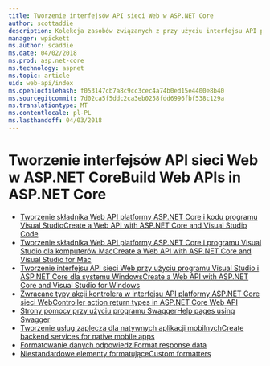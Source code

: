 ```yaml
---
title: Tworzenie interfejsów API sieci Web w ASP.NET Core
author: scottaddie
description: Kolekcja zasobów związanych z przy użyciu interfejsu API platformy ASP.NET Core sieci Web
manager: wpickett
ms.author: scaddie
ms.date: 04/02/2018
ms.prod: asp.net-core
ms.technology: aspnet
ms.topic: article
uid: web-api/index
ms.openlocfilehash: f053147cb7a8c9cc3cec4a74b0ed15e4400e8b40
ms.sourcegitcommit: 7d02ca5f5ddc2ca3eb0258fdd6996fbf538c129a
ms.translationtype: MT
ms.contentlocale: pl-PL
ms.lasthandoff: 04/03/2018
---
```

# <a name="build-web-apis-in-aspnet-core"></a><span data-ttu-id="01b98-103">Tworzenie interfejsów API sieci Web w ASP.NET Core</span><span class="sxs-lookup"><span data-stu-id="01b98-103">Build Web APIs in ASP.NET Core</span></span>

* [<span data-ttu-id="01b98-104">Tworzenie składnika Web API platformy ASP.NET Core i kodu programu Visual Studio</span><span class="sxs-lookup"><span data-stu-id="01b98-104">Create a Web API with ASP.NET Core and Visual Studio Code</span></span>](xref:tutorials/web-api-vsc)
* [<span data-ttu-id="01b98-105">Tworzenie składnika Web API platformy ASP.NET Core i programu Visual Studio dla komputerów Mac</span><span class="sxs-lookup"><span data-stu-id="01b98-105">Create a Web API with ASP.NET Core and Visual Studio for Mac</span></span>](xref:tutorials/first-web-api-mac)
* [<span data-ttu-id="01b98-106">Tworzenie interfejsu API sieci Web przy użyciu programu Visual Studio i ASP.NET Core dla systemu Windows</span><span class="sxs-lookup"><span data-stu-id="01b98-106">Create a Web API with ASP.NET Core and Visual Studio for Windows</span></span>](xref:tutorials/first-web-api)
* [<span data-ttu-id="01b98-107">Zwracane typy akcji kontrolera w interfejsu API platformy ASP.NET Core sieci Web</span><span class="sxs-lookup"><span data-stu-id="01b98-107">Controller action return types in ASP.NET Core Web API</span></span>](xref:web-api/action-return-types)
* [<span data-ttu-id="01b98-108">Strony pomocy przy użyciu programu Swagger</span><span class="sxs-lookup"><span data-stu-id="01b98-108">Help pages using Swagger</span></span>](xref:tutorials/web-api-help-pages-using-swagger)
* [<span data-ttu-id="01b98-109">Tworzenie usług zaplecza dla natywnych aplikacji mobilnych</span><span class="sxs-lookup"><span data-stu-id="01b98-109">Create backend services for native mobile apps</span></span>](xref:mobile/native-mobile-backend)
* [<span data-ttu-id="01b98-110">Formatowanie danych odpowiedzi</span><span class="sxs-lookup"><span data-stu-id="01b98-110">Format response data</span></span>](xref:web-api/advanced/formatting)
* [<span data-ttu-id="01b98-111">Niestandardowe elementy formatujące</span><span class="sxs-lookup"><span data-stu-id="01b98-111">Custom formatters</span></span>](xref:web-api/advanced/custom-formatters)